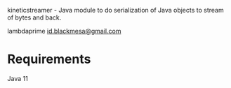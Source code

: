 kineticstreamer - Java module to do serialization of Java objects to stream of bytes and back.

lambdaprime <id.blackmesa@gmail.com>

# Requirements

Java 11
